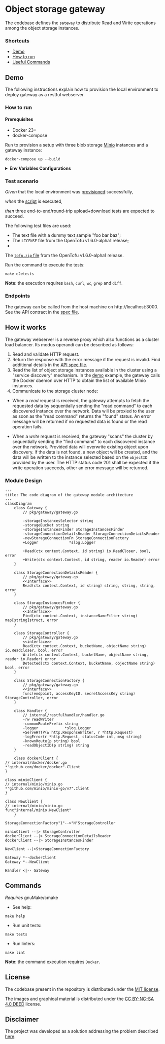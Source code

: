 # Object storage gateway

The codebase defines the `sateway` to distribute Read and Write operations among the object storage instances.

### Shortcuts

* [Demo](#demo)
* [How to run](#how-to-run)
* [Useful Commands](#commands)

## Demo

The following instructions explain how to provision the local environment to deploy gateway as a restful webserver.

### How to run

#### Prerequisites

- Docker 23+
- docker-compose

Run to provision a setup with three blob storage [Minio](https://min.io/) instances and a gateway instance:

```
docker-compose up --build
```

<details>
<summary><strong>Env Variables Configurations</strong></summary>

The gateway process can be configured using the environment variables listed in the table.

| Variable Name              | Definition                         | Default                      |
|:---------------------------|:-----------------------------------|:-----------------------------|
| STORAGE_INSTANCES_SELECTOR | Selector to identify storage nodes | "amazin-object-storage-node" |
| PORT                       | Port for the webserver to listen   | 3000                         |
| LOG_DEBUG                  | Logger's debug verbosity level     | true                         |

</details>

### Test scenario

_Given_ that the local environment was [provisioned](#how-to-run) successfully,

_when_ the [script](e2e-test/e2e-tests.sh) is executed,

_then_ three end-to-end/round-trip upload+download tests are expected to succeed.

The following test files are used:

- The text file with a dummy text sample "foo bar baz";
- The `LICENSE` file from the OpenTofu v1.6.0-alpha1 release;
-

The [`tofu.zip` file](https://github.com/opentofu/opentofu/releases/download/v1.6.0-alpha1/tofu_1.6.0-alpha1_darwin_arm64.zip)
from the OpenTofu v1.6.0-alpha1 release.

Run the command to execute the tests:

```commandline
make e2etests
```

**Note**: the execution requires `bash`, `curl`, `wc`, `grep` and `diff`.

### Endpoints

The gateway can be called from the host machine on http://localhost:3000.
See the API contract in the [spec file](internal/restfulhandler/apispec.yaml).

## How it works

The gateway webserver is a reverse proxy which also functions as a cluster load balancer. Its modus operandi can be described as follows:

1. Read and validate HTTP request.
2. Return the response with the error message if the request is invalid. Find additional details in the [API spec file](internal/restfulhandler/apispec.yaml).
3. Read the list of object storage instances available in the cluster using a "service discovery" mechanism. In the [demo](#demo) example,
   the gateway calls the Docker daemon over HTTP to obtain the list of available Minio instances.
4. Communicate to the storage cluster node:

- When a _read_ request is received, the gateway attempts to fetch the requested data by sequentially sending the "read command" to each discovered instance over the network.
  Data will be proxied to the user as soon as the "read command" returns the "found" status. An error message will be returned if no requested data is found or the read operation fails.

- When a _write_ request is received, the gateway "scans" the cluster by sequentially sending the "find command" to each discovered instance over the network. Provided data will overwrite existing object upon discovery.
  If the data is not found, a new object will be created, and the data will be written to the instance selected based on the `objectID` provided by the user. The HTTP status code 201 shall be expected if the write operation succeeds,
  other an error message will be returned.

### Module Design

```mermaid
---
title: The code diagram of the gateway module architecture
---
classDiagram
    class Gateway {
        // pkg/gateway/gateway.go

        -storageInstancesSelector string
        -storageBucket string
        -storageInstancesFinder StorageInstancesFinder
        -storageConnectionDetailsReader StorageConnectionDetailsReader
        -newStorageConnectionFn StorageConnectionFactory
        +Logger              *slog.Logger

        +Read(ctx context.Context, id string) io.ReadCloser, bool, error
        +Write(ctx context.Context, id string, reader io.Reader) error
    }

    class StorageConnectionDetailsReader {
        // pkg/gateway/gateway.go
        <<Interface>>
        Read(ctx context.Context, id string) string, string, string, error
    }

    class StorageInstancesFinder {
        // pkg/gateway/gateway.go
        <<Interface>>
        Find(ctx context.Context, instanceNameFilter string) map[string]struct, error
    }

    class StorageController {
        // pkg/gateway/gateway.go
        <<interface>>
        Read(ctx context.Context, bucketName, objectName string) io.ReadCloser, bool, error
        Write(ctx context.Context, bucketName, objectName string, reader io.Reader) error
        Detected(ctx context.Context, bucketName, objectName string) bool, error
    }

    class StorageConnectionFactory {
        // pkg/gateway/gateway.go
        <<interface>>
        func(endpoint, accessKeyID, secretAccessKey string) StorageController, error
    }

    class Handler {
        // internal/restfulhandler/handler.go
        -rw readWriter
        -commonRoutePrefix string
        -logger            *slog.Logger
        +ServeHTTP(w http.ResponseWriter, r *http.Request)
        -logError(r *http.Request, statusCode int, msg string)
        -knownRoute(p string) bool
        -readObjectID(p string) string
    }

    class dockerClient {
// internal/docker/docker.go
*"github.com/docker/docker".Client
}

class minioClient {
// internal/minio/minio.go
*"github.com/minio/minio-go/v7".Client
}

class NewClient {
// internal/minio/minio.go
func"internal/minio.NewClient"
    }

StorageConnectionFactory"1"-->"N"StorageController

minioClient --|> StorageController
dockerClient --|> StorageConnectionDetailsReader
dockerClient --|> StorageInstancesFinder

NewClient --|>StorageConnectionFactory

Gateway *--dockerClient
Gateway *--NewClient

Handler <|-- Gateway
```

## Commands

_Requires_ gnuMake/cmake

- See help:

```commandline
make help
```

- Run unit tests:

```commandline
make tests
```

- Run linters:

```commandline
make lint
```

**Note**: the command execution requires `Docker`.

## License

The codebase present in the repository is distributed under the [MIT license](LICENSE).

The images and graphical material is distributed under
the [CC BY-NC-SA 4.0 DEED](https://creativecommons.org/licenses/by-nc-sa/4.0/) license.

## Disclaimer

The project was developed as a solution addressing the problem
described [here](https://github.com/spacelift-io/homework-object-storage).
